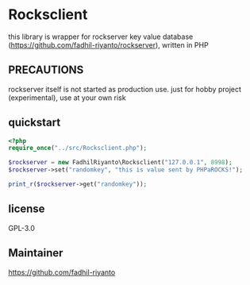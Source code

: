 # Rocksclient 

this library is wrapper for rockserver key value database (https://github.com/fadhil-riyanto/rockserver), written in PHP

## PRECAUTIONS
rockserver itself is not started as production use. just for hobby project (experimental), use at your own risk

## quickstart
```php
<?php
require_once("../src/Rocksclient.php");

$rockserver = new FadhilRiyanto\Rocksclient("127.0.0.1", 8998);
$rockserver->set("randomkey", "this is value sent by PHPaROCKS!");

print_r($rockserver->get("randomkey"));
```

## license
GPL-3.0

## Maintainer
https://github.com/fadhil-riyanto